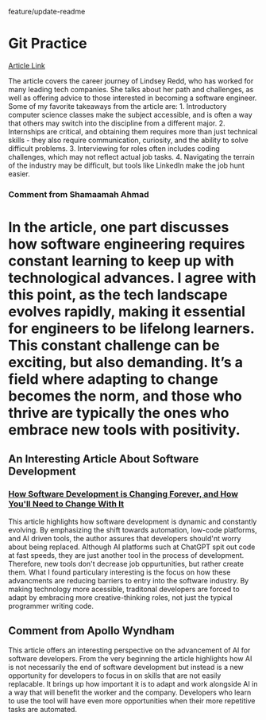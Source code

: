 feature/update-readme
# Git Practice 

[Article Link](https://hbr.org/2021/07/career-crush-what-is-it-like-to-be-a-software-engineer) 

The article covers the career journey of Lindsey Redd, who has worked for many leading tech companies. She talks about her path and challenges, as well as offering advice to those interested in becoming a software engineer. Some of my favorite takeaways from the article are: 1. Introductory computer science classes make the subject accessible, and is often a way that others may switch into the discipline from a different major. 2. Internships are critical, and obtaining them requires more than just technical skills - they also require communication, curiosity, and the ability to solve difficult problems. 3. Interviewing for roles often includes coding challenges, which may not reflect actual job tasks. 4. Navigating the terrain of the industry may be difficult, but tools like LinkedIn make the job hunt easier.

### Comment from Shamaamah Ahmad

In the article, one part discusses how software engineering requires constant learning to keep up with technological advances. I agree with this point, as the tech landscape evolves rapidly, making it essential for engineers to be lifelong learners. This constant challenge can be exciting, but also demanding. It’s a field where adapting to change becomes the norm, and those who thrive are typically the ones who embrace new tools with positivity.
=======
## An Interesting Article About Software Development

### [How Software Development is Changing Forever, and How You'll Need to Change With It](https://dev.to/jdbar/how-software-development-is-changing-forever-and-how-youll-need-to-change-with-it-1jih)

This article highlights how software development is dynamic and constantly evolving. By emphasizing the shift towards automation, low-code platforms, and AI driven tools, the author assures that developers should'nt worry about being replaced. Although AI platforms such at ChatGPT spit out code at fast speeds, they are just another tool in the process of development. Therefore, new tools don't decrease job oppurtunities, but rather create them. What I found particulary interesting is the focus on how these advancments are reducing barriers to entry into the software industry. By making technology more acessible, traditonal developers are forced to adapt by embracing more creative-thinking roles, not just the typical programmer writing code.

## Comment from Apollo Wyndham

This article offers an interesting perspective on the advancement of AI for software developers. From the very beginning the article highlights how AI is not necessarily the end of software development but instead is a new opportunity for developers to focus in on skills that are not easily replacable. It brings up how important it is to adapt and work alongside AI in a way that will benefit the worker and the company. Developers who learn to use the tool will have even more opportunities when their more repetitive tasks are automated. 

